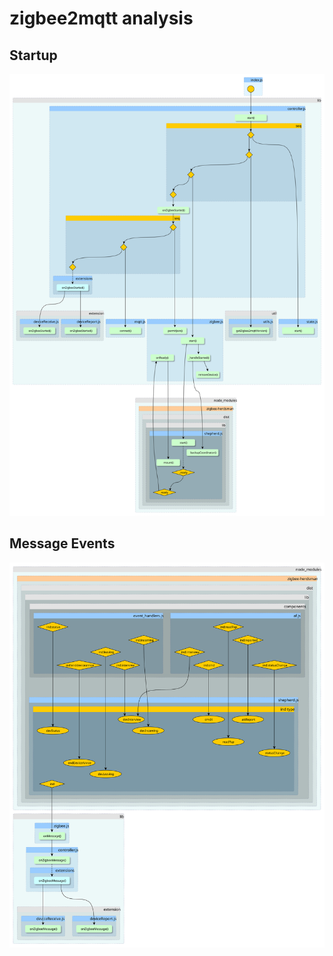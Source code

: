 # zigbee2mqtt analysis

## Startup
<img src="images/startup.svg" width="600">

## Message Events
<img src="images/events.svg" width="600">

